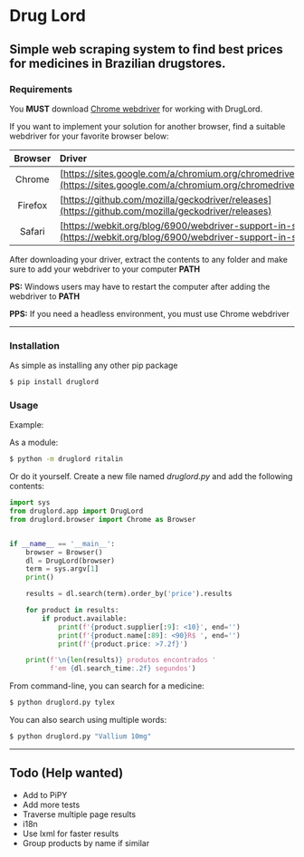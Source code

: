 # Drug Lord

## Simple web scraping system to find best prices for medicines in Brazilian drugstores.

### Requirements
You **MUST** download [Chrome webdriver](https://sites.google.com/a/chromium.org/chromedriver/downloads) for working with DrugLord.

If you want to implement your solution for another browser, find a suitable webdriver for your favorite browser below:

| Browser | Driver |
|:--:|:--|
| Chrome | [https://sites.google.com/a/chromium.org/chromedriver/downloads](https://sites.google.com/a/chromium.org/chromedriver/downloads) |
| Firefox | [https://github.com/mozilla/geckodriver/releases](https://github.com/mozilla/geckodriver/releases) |
| Safari | [https://webkit.org/blog/6900/webdriver-support-in-safari-10/](https://webkit.org/blog/6900/webdriver-support-in-safari-10/) |

After downloading your driver, extract the contents to any folder and make sure to add your webdriver to your computer **PATH**

**PS:** Windows users may have to restart the computer after adding the webdriver to **PATH**

**PPS:** If you need a headless environment, you must use Chrome webdriver

---

### Installation
As simple as installing any other pip package
```bash
$ pip install druglord
```

### Usage
Example:

As a module:
```bash
$ python -m druglord ritalin
```

Or do it yourself. Create a new file named *druglord.py* and add the following contents:
```python
import sys
from druglord.app import DrugLord
from druglord.browser import Chrome as Browser


if __name__ == '__main__':
    browser = Browser()
    dl = DrugLord(browser)
    term = sys.argv[1]
    print()

    results = dl.search(term).order_by('price').results

    for product in results:
        if product.available:
            print(f'{product.supplier[:9]: <10}', end='')
            print(f'{product.name[:89]: <90}R$ ', end='')
            print(f'{product.price: >7.2f}')

    print(f'\n{len(results)} produtos encontrados '
          f'em {dl.search_time:.2f} segundos')
```
From command-line, you can search for a medicine:
```bash
$ python druglord.py tylex
```
You can also search using multiple words:
```bash
$ python druglord.py "Vallium 10mg"
```
---

## Todo (Help wanted)
 - Add to PiPY
 - Add more tests
 - Traverse multiple page results
 - i18n
 - Use lxml for faster results
 - Group products by name if similar